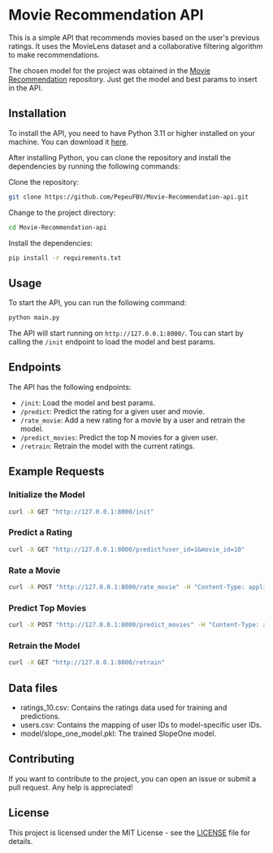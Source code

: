 # Movie Recommendation API

This is a simple API that recommends movies based on the user's previous ratings. It uses the MovieLens dataset and a collaborative filtering algorithm to make recommendations.

The chosen model for the project was obtained in the [Movie Recommendation](https://github.com/PepeuFBV/Movie-Recommendation) repository. Just get the model and best params to insert in the API.

## Installation

To install the API, you need to have Python 3.11 or higher installed on your machine. You can download it [here](https://www.python.org/downloads/).

After installing Python, you can clone the repository and install the dependencies by running the following commands:

Clone the repository:
```bash
git clone https://github.com/PepeuFBV/Movie-Recommendation-api.git
```

Change to the project directory:
```bash
cd Movie-Recommendation-api
```

Install the dependencies:
```bash
pip install -r requirements.txt
```
 
## Usage

To start the API, you can run the following command:

```bash
python main.py
```

The API will start running on `http://127.0.0.1:8000/`. Tou can start by calling the `/init` endpoint to load the model and best params.

## Endpoints

The API has the following endpoints:

- `/init`: Load the model and best params.
- `/predict`: Predict the rating for a given user and movie.
- `/rate_movie`: Add a new rating for a movie by a user and retrain the model.
- `/predict_movies`: Predict the top N movies for a given user.
- `/retrain`: Retrain the model with the current ratings.

## Example Requests

### Initialize the Model

```bash
curl -X GET "http://127.0.0.1:8000/init"
```

### Predict a Rating

```bash
curl -X GET "http://127.0.0.1:8000/predict?user_id=1&movie_id=10"
```

### Rate a Movie

```bash
curl -X POST "http://127.0.0.1:8000/rate_movie" -H "Content-Type: application/json" -d '{"user_id": "user123", "movie_id": 10, "rating": 4.5}'
```

### Predict Top Movies

```bash
curl -X POST "http://127.0.0.1:8000/predict_movies" -H "Content-Type: application/json" -d '{"user_id": "user123", "number_of_movies": 5}'
```

### Retrain the Model

```bash
curl -X GET "http://127.0.0.1:8000/retrain"
```

## Data files

- ratings_10.csv: Contains the ratings data used for training and predictions.
- users.csv: Contains the mapping of user IDs to model-specific user IDs.
- model/slope_one_model.pkl: The trained SlopeOne model.

## Contributing

If you want to contribute to the project, you can open an issue or submit a pull request. Any help is appreciated!

## License

This project is licensed under the MIT License - see the [LICENSE](LICENSE) file for details.
